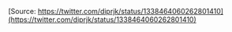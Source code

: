 [Source: https://twitter.com/diprjk/status/1338464060262801410](https://twitter.com/diprjk/status/1338464060262801410)
